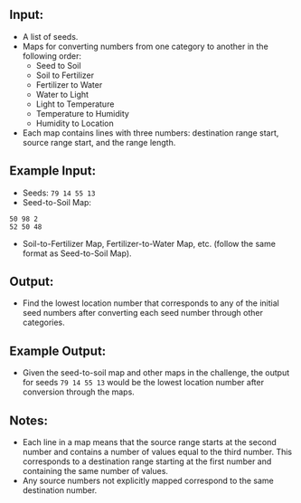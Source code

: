 ## Input:

- A list of seeds.
- Maps for converting numbers from one category to another in the following order:
  - Seed to Soil
  - Soil to Fertilizer
  - Fertilizer to Water
  - Water to Light
  - Light to Temperature
  - Temperature to Humidity
  - Humidity to Location
- Each map contains lines with three numbers: destination range start, source range start, and the range length.

## Example Input:

- Seeds: `79 14 55 13`
- Seed-to-Soil Map:

```
50 98 2
52 50 48
```

- Soil-to-Fertilizer Map, Fertilizer-to-Water Map, etc. (follow the same format as Seed-to-Soil Map).

## Output:

- Find the lowest location number that corresponds to any of the initial seed numbers after converting each seed number through other categories.

## Example Output:

- Given the seed-to-soil map and other maps in the challenge, the output for seeds `79 14 55 13` would be the lowest location number after conversion through the maps.

## Notes:

- Each line in a map means that the source range starts at the second number and contains a number of values equal to the third number. This corresponds to a destination range starting at the first number and containing the same number of values.
- Any source numbers not explicitly mapped correspond to the same destination number.
